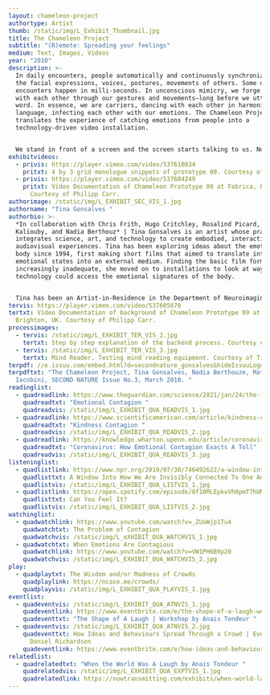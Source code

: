 ```yaml
---
layout: chameleon-project
authortype: Artist
thumb: /static/img/L_Exhibit_Thumbnail.jpg
title: The Chameleon Project
subtitle: "(R)emote: Spreading your feelings"
medium: Text, Images, Videos
year: "2010"
description: >-
  In daily encounters, people automatically and continuously synchronize with
  the facial expressions, voices, postures, movements of others. Some of these
  encounters happen in milli-seconds. In unconscious mimicry, we forge a bond
  with each other through our gestures and movements—long before we utter a
  word. In essence, we are carriers, dancing with each other in harmonized body
  language, infecting each other with our emotions. The Chameleon Project
  translates the experience of catching emotions from people into a
  technology-driven video installation.


  We stand in front of a screen and the screen starts talking to us. Not with words but by showing us videos and images of people in emotional states that are in tandem with ours. Artist Tina Gonsalves, social neuroscientist Chris Frith, emotion neuroscientist Hugo Critchley, affective computer scientists Rosalind Picard and Rana El Kaliouby, as well as Professor in affective computing, Nadia Berthouz, came together to create a system that could read a person’s emotions, and then decide a congruent emotion to reflect back. Drawing on theories of emotional contagion, The Chameleon Project is placed at the intersection of multiple research areas such as empathy, social networks, affecting computing.
exhibitvideos:
  - privis: https://player.vimeo.com/video/537610834
    pritxt: 4 by 3 grid monologue snippets of prototype 09. Courtesy of Tina Gonsalves.
  - privis: https://player.vimeo.com/video/537604249
    pritxt: Video Documentation of Chameleon Prototype 09 at Fabrica, Brighton, UK.
      Courtesy of Philipp Carr.
authorimage: /static/img/L_EXHIBIT_SEC_VIS_1.jpg
authorname: "Tina Gonsalves "
authorbio: >-
  *In collaboration with Chris Frith, Hugo Critchley, Rosalind Picard, Rana El
  Kaliouby, and Nadia Berthouz* | Tina Gonsalves is an artist whose practice
  integrates science, art, and technology to create embodied, interactive
  audiovisual experiences. Tina has been exploring ideas about the emotional
  body since 1994, first making short films that aimed to translate internal
  emotional states into an external medium. Finding the basic film format
  increasingly inadequate, she moved on to installations to look at ways
  technology could access the emotional signatures of the body. 


  Tina has been an Artist-in-Residence in the Department of Neuroimaging at UCL, at the Banff New Media Institute in Canada, the Centre for Contemporary Art in Prague, and many more. Some of the grants she has received include the Arts Queensland Major Grant, the Arts Council England Grant, and the Wellcome Trust Large Art Award.
tervis: https://player.vimeo.com/video/537605670
tertxt: Video Documentation of background of Chameleon Prototype 09 at Fabrica,
  Brighton, UK. Courtesy of Philipp Carr.
processimages:
  - tervis: /static/img/L_EXHIBIT_TER_VIS_2.jpg
    tertxt: Step by step explanation of the backend process. Courtesy of Philipp Carr.
  - tervis: /static/img/L_EXHIBIT_TER_VIS_3.jpg
    tertxt: Mind Reader. Testing mind reading equipment. Courtesy of Tina Gonsalves.
terpdf: //e.issuu.com/embed.html?d=secondnature_gonsalves&hideIssuuLogo=true&u=sciencegallerybengaluru
terpdftxt: "The Chameleon Project, Tina Gonsalves, Nadia Berthouze, Matt
  Iacobini, SECOND NATURE Issue No.3, March 2010. "
readinglist:
  - quadreadlink: https://www.theguardian.com/science/2021/jan/24/the-five-emotional-contagion
    quadreadtxt: "Emotional Contagion "
    quadreadvis: /static/img/L_EXHIBIT_QUA_READVIS_1.jpg
  - quadreadlink: https://www.scientificamerican.com/article/kindness-contagion/
    quadreadtxt: "Kindness Contagion "
    quadreadvis: /static/img/L_EXHIBIT_QUA_READVIS_2.jpg
  - quadreadlink: https://knowledge.wharton.upenn.edu/article/coronavirus-how-emotional-contagion-exacts-a-toll/
    quadreadtxt: "Coronavirus: How Emotional Contagion Exacts A Toll"
    quadreadvis: /static/img/L_EXHIBIT_QUA_READVIS_3.jpg
listeninglist:
  - quadlistlink: https://www.npr.org/2019/07/30/746492622/a-window-into-how-we-are-invisibly-connected-to-one-another
    quadlisttxt: A Window Into How We Are Invisibly Connected To One Another
    quadlistvis: /static/img/L_EXHIBIT_QUA_LISTVIS_1.jpg
  - quadlistlink: https://open.spotify.com/episode/0f10MLEpkvVh8pmT7hUMQi
    quadlisttxt: Can You Feel It?
    quadlistvis: /static/img/L_EXHIBIT_QUA_LISTVIS_2.jpg
watchinglist:
  - quadwatchlink: https://www.youtube.com/watch?v=_ZUxWjp1Tu4
    quadwatchtxt: The Problem of Contagion
    quadwatchvis: /static/img/L_eXHIBIT_QUA_WATCHVIS_1.jpg
  - quadwatchtxt: When Emotions Are Contagious
    quadwatchlink: https://www.youtube.com/watch?v=VW1PH6B9p20
    quadwatchvis: /static/img/L_EXHIBIT_QUA_WATCHVIS_2.jpg
play:
  - quadplaytxt: The Wisdom and/or Madness of Crowds
    quadplaylink: https://ncase.me/crowds/
    quadplayvis: /static/img/L_EXHIBIT_QUA_PLAYVIS_1.jpg
eventlist:
  - quadeventvis: /static/img/L_EXHIBIT_QUA_ATNVIS_1.jpg
    quadeventlink: https://www.eventbrite.com/e/the-shape-of-a-laugh-workshop-registration-148223852533
    quadeventtxt: "The Shape of A Laugh | Workshop by Anais Tondeur "
  - quadeventvis: /static/img/L_EXHIBIT_QUA_ATNVIS_2.jpg
    quadeventtxt: How Ideas and Behaviours Spread Through a Crowd | Event by Prof.
      Daniel Richardson
    quadeventlink: https://www.eventbrite.com/e/how-ideas-and-behaviours-spread-through-a-crowd-event-registration-145820000547
relatedlist:
  - quadrelatedtxt: "When the World Was A Laugh by Anais Tondeur "
    quadrelatedvis: /static/img/L_EXHIBIT_QUA_EXPTVIS_1.jpg
    quadrelatedlink: https://nowtransmitting.com/exhibits/when-world-laugh/
---
```

